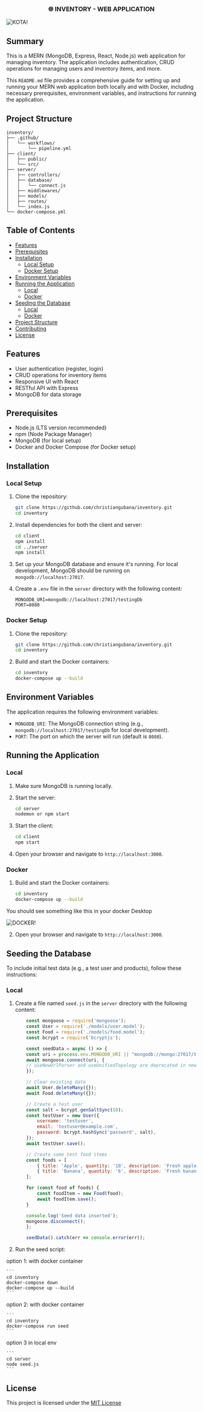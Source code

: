 <h3 align="center">
🌐 INVENTORY - WEB APPLICATION
</h3>

![KOTA!](https://github.com/christiangubana/inventory-management/blob/main/inventory-app.png)

## Summary

This is a MERN (MongoDB, Express, React, Node.js) web application for managing inventory. The application includes authentication, CRUD operations for managing users and inventory items, and more.

This `README.md` file provides a comprehensive guide for setting up and running your MERN web application both locally and with Docker, including necessary prerequisites, environment variables, and instructions for running the application.

## Project Structure

```plaintext
inventory/
├── .github/
│   └── workflows/
│       └── pipeline.yml
├── client/
│   ├── public/
│   └── src/
├── server/
│   ├── controllers/
│   ├── database/
│   │   └── connect.js
│   ├── middlewares/
│   ├── models/
│   ├── routes/
│   └── index.js
└── docker-compose.yml
```

## Table of Contents

- [Features](#features)
- [Prerequisites](#prerequisites)
- [Installation](#installation)
  - [Local Setup](#local-setup)
  - [Docker Setup](#docker-setup)
- [Environment Variables](#environment-variables)
- [Running the Application](#running-the-application)
  - [Local](#local)
  - [Docker](#docker)
- [Seeding the Database](#seeding-the-database)
  - [Local](#local-1)
  - [Docker](#docker-1)
- [Project Structure](#project-structure)
- [Contributing](#contributing)
- [License](#license)

## Features

- User authentication (register, login)
- CRUD operations for inventory items
- Responsive UI with React
- RESTful API with Express
- MongoDB for data storage

## Prerequisites

- Node.js (LTS version recommended)
- npm (Node Package Manager)
- MongoDB (for local setup)
- Docker and Docker Compose (for Docker setup)

## Installation

### Local Setup

1. Clone the repository:

    ```sh
    git clone https://github.com/christiangubana/inventory.git
    cd inventory
    ```

2. Install dependencies for both the client and server:

    ```sh
    cd client
    npm install
    cd ../server
    npm install
    ```

3. Set up your MongoDB database and ensure it's running. For local development, MongoDB should be running on `mongodb://localhost:27017`.

4. Create a `.env` file in the `server` directory with the following content:

    ```env
    MONGODB_URI=mongodb://localhost:27017/testingDb
    PORT=8080
    ```

### Docker Setup

1. Clone the repository:

    ```sh
    git clone https://github.com/christiangubana/inventory.git
    cd inventory
    ```

2. Build and start the Docker containers:

    ```sh
    cd inventory
    docker-compose up --build
    ```

## Environment Variables

The application requires the following environment variables:

- `MONGODB_URI`: The MongoDB connection string (e.g., `mongodb://localhost:27017/testingDb` for local development).
- `PORT`: The port on which the server will run (default is `8080`).

## Running the Application

### Local

1. Make sure MongoDB is running locally.

2. Start the server:

    ```sh
    cd server
    nodemon or npm start
    ```

3. Start the client:

    ```sh
    cd client
    npm start
    ```

4. Open your browser and navigate to `http://localhost:3000`.

### Docker

1. Build and start the Docker containers:

    ```sh
    cd inventory
    docker-compose up --build
    ```

You should see something like this in your docker Desktop

![DOCKER!](https://github.com/christiangubana/inventory-management/blob/main/docker-running-containers.png)

2. Open your browser and navigate to `http://localhost:3000`.


## Seeding the Database

To include initial test data (e.g., a test user and products), follow these instructions:

### Local

1. Create a file named `seed.js` in the `server` directory with the following content:

    ```javascript
        const mongoose = require('mongoose');
        const User = require('./models/user.model');
        const Food = require('./models/food.model');
        const bcrypt = require('bcryptjs');

        const seedData = async () => {
        const uri = process.env.MONGODB_URI || "mongodb://mongo:27017/testingDb";
        await mongoose.connect(uri, {
        // useNewUrlParser and useUnifiedTopology are deprecated in newer versions of mongoose
        });

        // Clear existing data
        await User.deleteMany({});
        await Food.deleteMany({});

        // Create a test user
        const salt = bcrypt.genSaltSync(10);
        const testUser = new User({
            username: 'testuser',
            email: 'testuser@example.com',
            password: bcrypt.hashSync('password', salt),
        });
        await testUser.save();

        // Create some test food items
        const foods = [
            { title: 'Apple', quantity: '10', description: 'Fresh apples', image: 'http://example.com/apple.jpg' },
            { title: 'Banana', quantity: '6', description: 'Fresh bananas', image: 'http://example.com/banana.jpg' },
        ];

        for (const food of foods) {
            const foodItem = new Food(food);
            await foodItem.save();
        }

        console.log('Seed data inserted');
        mongoose.disconnect();
        };

        seedData().catch(err => console.error(err));

2. Run the seed script:

option 1: with docker container

    ```
    cd inventory
    docker-compose down
    docker-compose up --build
    ```    

option 2: with docker container

    ```
    cd inventory
    docker-compose run seed
    ```

option 3 in local env

    ```
    cd server
    node seed.js
    ```

## License

This project is licensed under the [ MIT License](https://github.com/christiangubana/rest-api.git)
